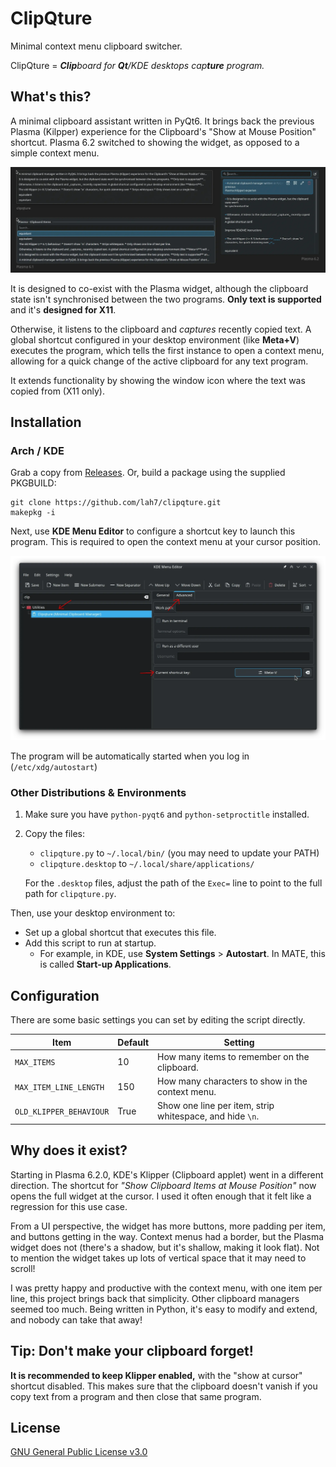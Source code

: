 # ClipQture

Minimal context menu clipboard switcher.

ClipQture = _**Clip**board for **Qt**/KDE desktops cap**ture** program._


## What's this?

A minimal clipboard assistant written in PyQt6. It brings back the previous
Plasma (Kilpper) experience for the Clipboard's "Show at Mouse Position" shortcut.
Plasma 6.2 switched to showing the widget, as opposed to a simple context menu.

![Comparison of clipqture and Klipper in Plasma 6.1 and 6.2](.readme/comparison.webp)

It is designed to co-exist with the Plasma widget, although the clipboard state isn't
synchronised between the two programs. **Only text is supported** and
it's **designed for X11**.

Otherwise, it listens to the clipboard and _captures_ recently copied text.
A global shortcut configured in your desktop environment (like **Meta+V**) executes
the program, which tells the first instance to open a context menu,
allowing for a quick change of the active clipboard for any text program.

It extends functionality by showing the window icon where the text was copied from (X11 only).


## Installation

### Arch / KDE

Grab a copy from [Releases]. Or, build a package using the supplied PKGBUILD:

    git clone https://github.com/lah7/clipqture.git
    makepkg -i

[Releases]: https://github.com/lah7/clipqture

Next, use **KDE Menu Editor** to configure a shortcut key to launch this program.
This is required to open the context menu at your cursor position.

![Showing KDE Menu Editor with Advanced tab](.readme/menuedit.webp)

The program will be automatically started when you log in (`/etc/xdg/autostart`)


### Other Distributions & Environments

1. Make sure you have `python-pyqt6` and `python-setproctitle` installed.

2. Copy the files:

    * `clipqture.py` to `~/.local/bin/` (you may need to update your PATH)
    * `clipqture.desktop` to `~/.local/share/applications/`

    For the `.desktop` files, adjust the path of the `Exec=` line to point
    to the full path for `clipqture.py`.

Then, use your desktop environment to:

* Set up a global shortcut that executes this file.
* Add this script to run at startup.
    * For example, in KDE, use **System Settings** > **Autostart**. In MATE, this is called **Start-up Applications**.


## Configuration

There are some basic settings you can set by editing the script directly.

| Item                   | Default | Setting                                      |
| ---------------------- | ------- | -------------------------------------------- |
| `MAX_ITEMS`            | 10      | How many items to remember on the clipboard.
| `MAX_ITEM_LINE_LENGTH` | 150     | How many characters to show in the context menu.
| `OLD_KLIPPER_BEHAVIOUR`| True    | Show one line per item, strip whitespace, and hide `\n`.


## Why does it exist?

Starting in Plasma 6.2.0, KDE's Klipper (Clipboard applet) went in a different
direction. The shortcut for _"Show Clipboard Items at Mouse Position"_ now opens
the full widget at the cursor. I used it often enough that it felt like a
regression for this use case.

From a UI perspective, the widget has more buttons, more padding per item,
and buttons getting in the way. Context menus had a border, but the Plasma widget
does not (there's a shadow, but it's shallow, making it look flat).
Not to mention the widget takes up lots of vertical space that it may need
to scroll!

I was pretty happy and productive with the context menu, with one item per line,
this project brings back that simplicity. Other clipboard managers seemed too much.
Being written in Python, it's easy to modify and extend, and nobody can take
that away!


## Tip: Don't make your clipboard forget!

**It is recommended to keep Klipper enabled,** with the "show at cursor" shortcut disabled.
This makes sure that the clipboard doesn't vanish if you copy text from a program
and then close that same program.


## License

[GNU General Public License v3.0](LICENSE)
